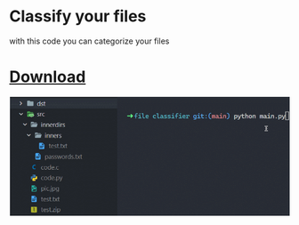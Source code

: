 # Classify your files

with this code you can categorize your files
# <a href="build/file classifier.exe" download>Download</a>
<img src="preview.gif"></img>
